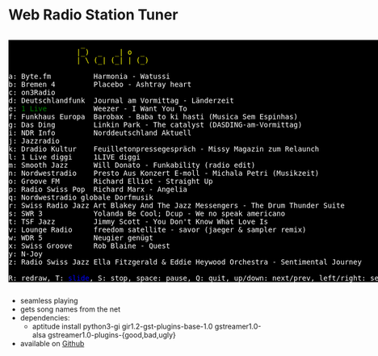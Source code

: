 # Web Radio Station Tuner

<pre style="color:white;background-color:black;display:inline-block;">
<span style="color:yellow;">                 _
                |_)  _   _| o  _
                | \ (_| (_| | (_)
</span>
a: Byte.fm          Harmonia - Watussi
b: Bremen 4         Placebo - Ashtray heart
c: on3Radio
d: Deutschlandfunk  Journal am Vormittag - Länderzeit
e: <span style="color:green;">1 Live</span>           Weezer - I Want You To
f: Funkhaus Europa  Barobax - Baba to ki hasti (Musica Sem Espinhas)
g: Das Ding         Linkin Park - The catalyst (DASDING-am-Vormittag)
i: NDR Info         Norddeutschland Aktuell
j: Jazzradio
k: Dradio Kultur    Feuilletonpressegespräch - Missy Magazin zum Relaunch
l: 1 Live diggi     1LIVE diggi
m: Smooth Jazz      Will Donato - Funkability (radio edit)
n: Nordwestradio    Presto Aus Konzert E-moll - Michala Petri (Musikzeit)
o: Groove FM        Richard Elliot - Straight Up
p: Radio Swiss Pop  Richard Marx - Angelia
q: Nordwestradio globale Dorfmusik
r: Swiss Radio Jazz Art Blakey And The Jazz Messengers - The Drum Thunder Suite
s: SWR 3            Yolanda Be Cool; Dcup - We no speak americano
t: TSF Jazz         Jimmy Scott - You Don't Know What Love Is
v: Lounge Radio     freedom satellite - savor (jaeger & sampler remix)
w: WDR 5            Neugier genügt
x: Swiss Groove     Rob Blaine - Quest
y: N-Joy
z: Radio Swiss Jazz Ella Fitzgerald & Eddie Heywood Orchestra - Sentimental Journey

R: redraw, T: <font color="blue">slide</font>, S: stop, space: pause, Q: quit, up/down: next/prev, left/right: seek</font>
</pre>

- seamless playing
- gets song names from the net
- dependencies:
  - aptitude install python3-gi gir1.2-gst-plugins-base-1.0 gstreamer1.0-alsa gstreamer1.0-plugins-{good,bad,ugly}
- available on [Github](https://github.com/jspricke/radio)
